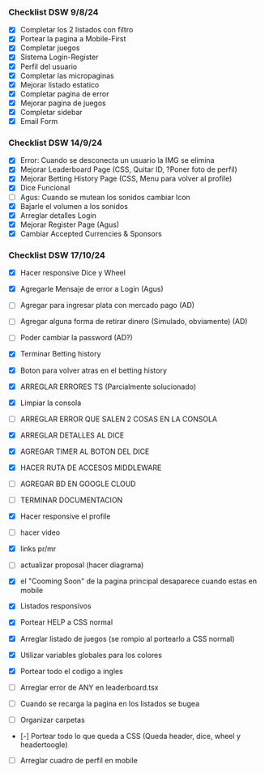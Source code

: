 ### Checklist DSW 9/8/24

- [X] Completar los 2 listados con filtro
- [x] Portear la pagina a Mobile-First
- [X] Completar juegos
- [x] Sistema Login-Register
- [X] Perfil del usuario
- [x] Completar las micropaginas
- [x] Mejorar listado estatico
- [x] Completar pagina de error
- [x] Mejorar pagina de juegos
- [x] Completar sidebar
- [x] Email Form

### Checklist DSW 14/9/24
- [x] Error: Cuando se desconecta un usuario la IMG se elimina
- [x] Mejorar Leaderboard Page (CSS, Quitar ID, ?Poner foto de perfil)
- [x] Mejorar Betting History Page (CSS, Menu para volver al profile)
- [x] Dice Funcional
- [ ] Agus: Cuando se mutean los sonidos cambiar Icon
- [x] Bajarle el volumen a los sonidos
- [x] Arreglar detalles Login
- [x] Mejorar Register Page (Agus)
- [x] Cambiar Accepted Currencies & Sponsors

### Checklist DSW 17/10/24
- [X] Hacer responsive Dice y Wheel
- [X] Agregarle Mensaje de error a Login (Agus)
- [ ] Agregar para ingresar plata con mercado pago (AD)
- [ ] Agregar alguna forma de retirar dinero (Simulado, obviamente) (AD)
- [ ] Poder cambiar la password (AD?)
- [X] Terminar Betting history
- [X] Boton para volver atras en el betting history
- [X] ARREGLAR ERRORES TS (Parcialmente solucionado)
- [X] Limpiar la consola 
- [ ] ARREGLAR ERROR QUE SALEN 2 COSAS EN LA CONSOLA
- [X] ARREGLAR DETALLES AL DICE
- [X] AGREGAR TIMER AL BOTON DEL DICE
- [X] HACER RUTA DE ACCESOS MIDDLEWARE
- [ ] AGREGAR BD EN GOOGLE CLOUD
- [ ] TERMINAR DOCUMENTACION
- [X] Hacer responsive el profile
- [ ] hacer video
- [X] links pr/mr
- [ ] actualizar proposal (hacer diagrama)
- [X] el "Cooming Soon" de la pagina principal desaparece cuando estas en mobile
- [X] Listados responsivos
- [X] Portear HELP a CSS normal
- [X] Arreglar listado de juegos (se rompio al portearlo a CSS normal)
- [X] Utilizar variables globales para los colores
- [X] Portear todo el codigo a ingles
- [ ] Arreglar error de ANY en leaderboard.tsx
- [ ] Cuando se recarga la pagina en los listados se bugea

- [ ] Organizar carpetas
- [-] Portear todo lo que queda a CSS (Queda header, dice, wheel y headertoogle)
- [ ] Arreglar cuadro de perfil en mobile
